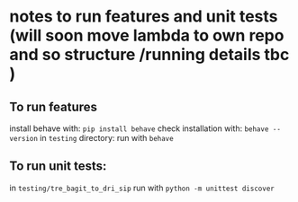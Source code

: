 # notes to run features and unit tests (will soon move lambda to own repo and so structure /running details tbc )

## To run features
install behave with:       `pip install behave`
check installation with:   `behave --version`
in `testing` directory:
  run with `behave` 

## To run unit tests:
in `testing/tre_bagit_to_dri_sip`
  run with `python -m unittest discover`